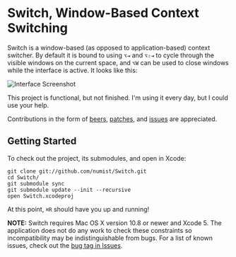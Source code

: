 Switch, Window-Based Context Switching
======================================

Switch is a window-based (as opposed to application-based) context switcher. By default it is bound to using `⌥⇥` and `⌥⇧⇥` to cycle through the visible windows on the current space, and `⌥W` can be used to close windows while the interface is active. It looks like this:

![Interface Screenshot](http://numist.net/random/switch.png)

This project is functional, but not finished. I'm using it every day, but I could use your help.

Contributions in the form of [beers](mailto:numist@numist.net?cc=pay@square.com&subject=Here%27s%20%245&body=For%20a%20Switch%20beer%21%0A%0A%28If%20you%20don%27t%20have%20Square%20Cash%20yet%2C%20send%20this%20message%20anyway%20and%20I%20can%20invite%20you.%20If%20you%20haven%27t%20heard%20of%20it%2C%20check%20out%20https%3A%2F%2Fsquare.com%2Fcash%2F%20%29), [patches](https://github.com/numist/Switch/pull/new), and [issues](https://github.com/numist/Switch/issues) are appreciated.

Getting Started
---------------

To check out the project, its submodules, and open in Xcode:

    git clone git://github.com/numist/Switch.git
    cd Switch/
    git submodule sync
    git submodule update --init --recursive
    open Switch.xcodeproj

At this point, `⌘R` should have you up and running!

**NOTE:** Switch requires Mac OS X version 10.8 or newer and Xcode 5. The application does not do any work to check these constraints so incompatibility may be indistinguishable from bugs. For a list of known issues, check out the [bug tag in Issues](https://github.com/numist/Switch/issues?labels=bug&state=open).
